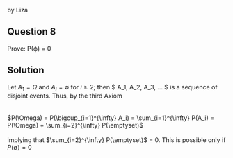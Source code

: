 by Liza

## Question 8
Prove: P(ϕ) = 0

## Solution
Let $A_1 = \Omega$ and $A_i = \emptyset$ for $i \ge 2$; then $ A_1, A_2, A_3, ... $ is a sequence of disjoint events. Thus, by the third Axiom  
<br>  
$P(\Omega) = P(\bigcup_{i=1}^{\infty} A_i) = \sum_{i=1}^{\infty} P(A_i) = P(\Omega) + \sum_{i=2}^{\infty} P(\emptyset)$  
<br>
implying that $\sum_{i=2}^{\infty} P(\emptyset)$ = 0. This is possible only if $P(\emptyset) = 0$
